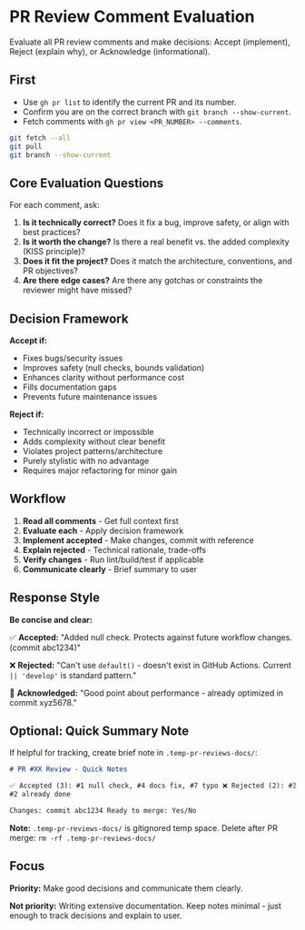 # PR Review Comment Evaluation

Evaluate all PR review comments and make decisions: Accept (implement), Reject (explain why), or Acknowledge
(informational).

## First

- Use `gh pr list` to identify the current PR and its number.
- Confirm you are on the correct branch with `git branch --show-current`.
- Fetch comments with `gh pr view <PR_NUMBER> --comments`.

```bash
git fetch --all
git pull
git branch --show-current
```

## Core Evaluation Questions

For each comment, ask:

1. **Is it technically correct?** Does it fix a bug, improve safety, or align with best practices?
2. **Is it worth the change?** Is there a real benefit vs. the added complexity (KISS principle)?
3. **Does it fit the project?** Does it match the architecture, conventions, and PR objectives?
4. **Are there edge cases?** Are there any gotchas or constraints the reviewer might have missed?

## Decision Framework

**Accept if:**

- Fixes bugs/security issues
- Improves safety (null checks, bounds validation)
- Enhances clarity without performance cost
- Fills documentation gaps
- Prevents future maintenance issues

**Reject if:**

- Technically incorrect or impossible
- Adds complexity without clear benefit
- Violates project patterns/architecture
- Purely stylistic with no advantage
- Requires major refactoring for minor gain

## Workflow

1. **Read all comments** - Get full context first
2. **Evaluate each** - Apply decision framework
3. **Implement accepted** - Make changes, commit with reference
4. **Explain rejected** - Technical rationale, trade-offs
5. **Verify changes** - Run lint/build/test if applicable
6. **Communicate clearly** - Brief summary to user

## Response Style

**Be concise and clear:**

✅ **Accepted:** "Added null check. Protects against future workflow changes. (commit abc1234)"

❌ **Rejected:** "Can't use `default()` - doesn't exist in GitHub Actions. Current `|| 'develop'` is standard pattern."

🤝 **Acknowledged:** "Good point about performance - already optimized in commit xyz5678."

## Optional: Quick Summary Note

If helpful for tracking, create brief note in `.temp-pr-reviews-docs/`:

```markdown
# PR #XX Review - Quick Notes

✅ Accepted (3): #1 null check, #4 docs fix, #7 typo ❌ Rejected (2): #3 wrong syntax, #5 over-engineered 🤝 Noted (1):
#2 already done

Changes: commit abc1234 Ready to merge: Yes/No
```

**Note:** `.temp-pr-reviews-docs/` is gitignored temp space. Delete after PR merge: `rm -rf .temp-pr-reviews-docs/`

## Focus

**Priority:** Make good decisions and communicate them clearly.

**Not priority:** Writing extensive documentation. Keep notes minimal - just enough to track decisions and explain to
user.
